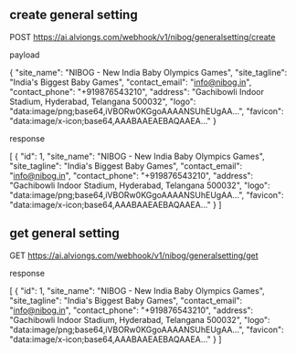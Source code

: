 ## create general setting

POST https://ai.alviongs.com/webhook/v1/nibog/generalsetting/create

payload

{
  "site_name": "NIBOG - New India Baby Olympics Games",
  "site_tagline": "India's Biggest Baby Games",
  "contact_email": "info@nibog.in",
  "contact_phone": "+919876543210",
  "address": "Gachibowli Indoor Stadium, Hyderabad, Telangana 500032",
  "logo": "data:image/png;base64,iVBORw0KGgoAAAANSUhEUgAA...",
  "favicon": "data:image/x-icon;base64,AAABAAEAEBAQAAEA..."
}

response

[
  {
    "id": 1,
    "site_name": "NIBOG - New India Baby Olympics Games",
    "site_tagline": "India's Biggest Baby Games",
    "contact_email": "info@nibog.in",
    "contact_phone": "+919876543210",
    "address": "Gachibowli Indoor Stadium, Hyderabad, Telangana 500032",
    "logo": "data:image/png;base64,iVBORw0KGgoAAAANSUhEUgAA...",
    "favicon": "data:image/x-icon;base64,AAABAAEAEBAQAAEA..."
  }
]

## get general setting

GET https://ai.alviongs.com/webhook/v1/nibog/generalsetting/get

response

[
  {
    "id": 1,
    "site_name": "NIBOG - New India Baby Olympics Games",
    "site_tagline": "India's Biggest Baby Games",
    "contact_email": "info@nibog.in",
    "contact_phone": "+919876543210",
    "address": "Gachibowli Indoor Stadium, Hyderabad, Telangana 500032",
    "logo": "data:image/png;base64,iVBORw0KGgoAAAANSUhEUgAA...",
    "favicon": "data:image/x-icon;base64,AAABAAEAEBAQAAEA..."
  }
]





